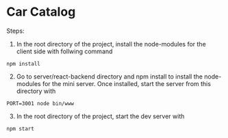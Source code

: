 # Car Catalog

Steps:

1. In the root directory of the project, install the node-modules for the client side with follwing command
```
npm install
```
2. Go to server/react-backend directory and npm install to install the node-modules for the mini server. Once installed, start the server from this directory with 
```
PORT=3001 node bin/www
```
3. In the root directory of the project, start the dev server with
```
npm start
```

